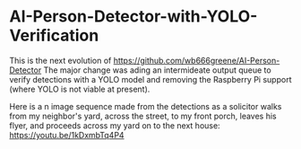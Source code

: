 # AI-Person-Detector-with-YOLO-Verification
This is the next evolution of https://github.com/wb666greene/AI-Person-Detector
The major change was ading an intermideate output queue to verify detections with a YOLO model and removing the Raspberry Pi support (where YOLO is not viable at present).

Here is a n image sequence made from the detections as a solicitor walks from my neighbor's yard, across the street, to my front porch, leaves his flyer, and proceeds across my yard on to the next house:
https://youtu.be/1kDxmbTq4P4

